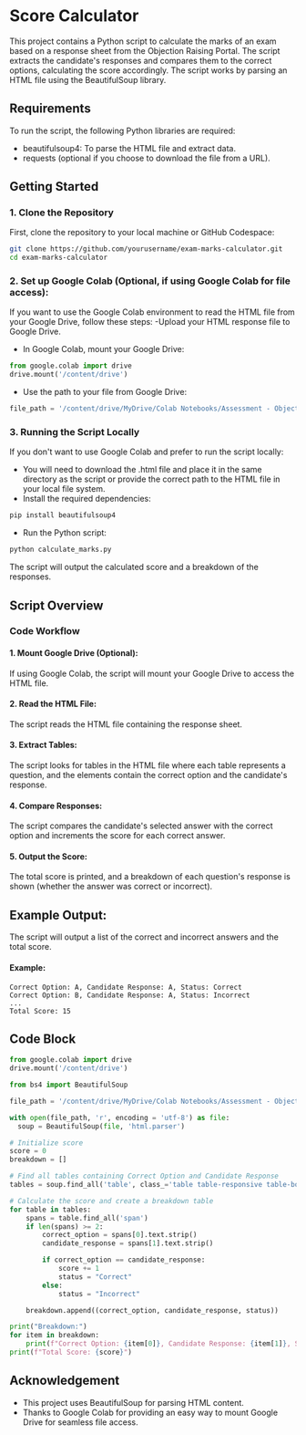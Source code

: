 # Score Calculator

This project contains a Python script to calculate the marks of an exam based on a response sheet from the Objection Raising Portal. The script extracts the candidate's responses and compares them to the correct options, calculating the score accordingly. The script works by parsing an HTML file using the BeautifulSoup library.

## Requirements

To run the script, the following Python libraries are required:
-	beautifulsoup4: To parse the HTML file and extract data.
-	requests (optional if you choose to download the file from a URL).


## Getting Started

### 1. Clone the Repository
First, clone the repository to your local machine or GitHub Codespace:
```bash
git clone https://github.com/yourusername/exam-marks-calculator.git
cd exam-marks-calculator
```
### 2. Set up Google Colab (Optional, if using Google Colab for file access):
If you want to use the Google Colab environment to read the HTML file from your Google Drive, follow these steps:
-Upload your HTML response file to Google Drive.
- In Google Colab, mount your Google Drive:
```python
from google.colab import drive
drive.mount('/content/drive')
```
- Use the path to your file from Google Drive:
```python
file_path = '/content/drive/MyDrive/Colab Notebooks/Assessment - Objection Tracker Portal_ Response Sheet.html'
```
### 3. Running the Script Locally
If you don't want to use Google Colab and prefer to run the script locally:
- You will need to download the .html file and place it in the same directory as the script or provide the correct path to the HTML file in your local file system.
- Install the required dependencies:
```bash
pip install beautifulsoup4
```
- Run the Python script:
```bash
python calculate_marks.py
```
The script will output the calculated score and a breakdown of the responses.

## Script Overview
### Code Workflow

#### 1. Mount Google Drive (Optional):
If using Google Colab, the script will mount your Google Drive to access the HTML file.
#### 2. Read the HTML File:
The script reads the HTML file containing the response sheet.
#### 3. Extract Tables:
The script looks for tables in the HTML file where each table represents a question, and the <span> elements contain the correct option and the candidate's response.
#### 4. Compare Responses:
The script compares the candidate's selected answer with the correct option and increments the score for each correct answer.
#### 5. Output the Score:
The total score is printed, and a breakdown of each question's response is shown (whether the answer was correct or incorrect).

## Example Output:

The script will output a list of the correct and incorrect answers and the total score.
#### Example:
```Breakdown:
Correct Option: A, Candidate Response: A, Status: Correct
Correct Option: B, Candidate Response: A, Status: Incorrect
...
Total Score: 15
```
## Code Block
```python
from google.colab import drive
drive.mount('/content/drive')

from bs4 import BeautifulSoup

file_path = '/content/drive/MyDrive/Colab Notebooks/Assessment - Objection Tracker Portal_ Response Sheet.html'

with open(file_path, 'r', encoding = 'utf-8') as file:
  soup = BeautifulSoup(file, 'html.parser')

# Initialize score
score = 0
breakdown = []

# Find all tables containing Correct Option and Candidate Response
tables = soup.find_all('table', class_='table table-responsive table-bordered center')

# Calculate the score and create a breakdown table
for table in tables:
    spans = table.find_all('span')
    if len(spans) >= 2:
        correct_option = spans[0].text.strip()
        candidate_response = spans[1].text.strip()

        if correct_option == candidate_response:
            score += 1
            status = "Correct"
        else:
            status = "Incorrect"

    breakdown.append((correct_option, candidate_response, status))

print("Breakdown:")
for item in breakdown:
    print(f"Correct Option: {item[0]}, Candidate Response: {item[1]}, Status: {item[2]}")
print(f"Total Score: {score}")
```


## Acknowledgement

- This project uses BeautifulSoup for parsing HTML content.
- Thanks to Google Colab for providing an easy way to mount Google Drive for seamless file access.
